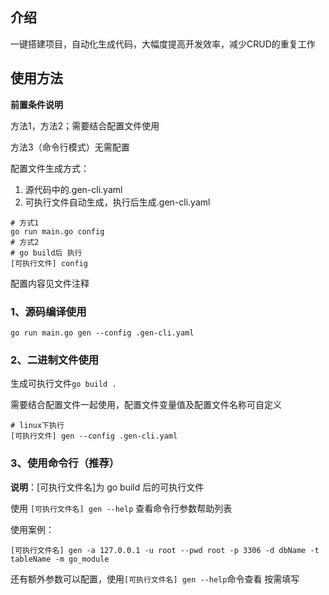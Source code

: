 ## 介绍
一键搭建项目，自动化生成代码，大幅度提高开发效率，减少CRUD的重复工作

## 使用方法

**前置条件说明**

方法1，方法2；需要结合配置文件使用

方法3（命令行模式）无需配置

配置文件生成方式：
1. 源代码中的.gen-cli.yaml
2. 可执行文件自动生成，执行后生成.gen-cli.yaml
```shell
# 方式1
go run main.go config
# 方式2
# go build后 执行
[可执行文件] config
```

配置内容见文件注释

### 1、源码编译使用
```shell
go run main.go gen --config .gen-cli.yaml
```

### 2、二进制文件使用
生成可执行文件`go build .`

需要结合配置文件一起使用，配置文件变量值及配置文件名称可自定义
```shell
# linux下执行
[可执行文件] gen --config .gen-cli.yaml
```

### 3、使用命令行（推荐）
**说明**：[可执行文件名]为 go build 后的可执行文件

使用 `[可执行文件名] gen --help` 查看命令行参数帮助列表

使用案例：
```shell
[可执行文件名] gen -a 127.0.0.1 -u root --pwd root -p 3306 -d dbName -t tableName -m go_module
```
还有额外参数可以配置，使用`[可执行文件名] gen --help`命令查看 按需填写
